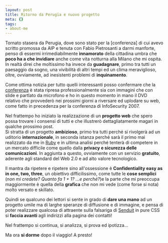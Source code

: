 ```yaml
--- 
layout: post
title: Ritorno da Perugia e nuovo progetto
meta: {}
tags: 
- about-me
---
```

Tornato stasera da Perugia, dove sono stato per la [conferenza] di cui avevo scritto promossa da AIP e tenuta con Fabio Pietrosanti a darmi manforte, penso di essermi irrimediabilmente **innamorato** della cittadina umbra che **poco ha a che invidiare** anche come vita notturna alla Milano che mi ospita.  
In realtà direi che moltissimo ha invece da **guadagnare**, primo tra tutti un paesaggio da sogno, una vivibilità di altri tempi ed un clima meraviglioso, oltre, ovviamente, ad inesistenti problemi di **inquinamento**.  
  
Come ottima notizia per tutto quelli interessanti posso confermare che la [conferenza](http://www.lastknight.com/2007/04/27/sabato-28-aprile-ad-orvieto-si-parla-di-privacy/) è stata ripresa professionalmente sia con immagini che con slide e partlato da microfono e ho in questo momento in mano il DVD relativo che provvederò nei prossimi giorni a riversare ed uplodare su web, come fatto in precedenza per la conferenza di InfoSecurity 2007.  
  
Nel frattempo ho iniziato la realizzazione di un **progetto web** che spero possa trovare i consensi di tutti e che illustrerò dettagliatamente magari in qualche prossimo post.  
Si stratta di un progetto **ambizioso**, primo tra tutti perché si rivolgerà ad un uditorio **internazionale**, in seconda istanza perché sarà il primo mai realizzato da me in [Ruby](http://www.ruby.org) e in ultima analisi perché tenterà di competere in un mercato difficile come quello dalla **privacy e sicurezza delle comunicazioni**. In aggiunta a questo, ovviamente con un servizio **gratuito**, aderente agli standard del Web 2.0 e ad alto valore tecnologico.  
  
Il mantra da ripetere e ripetere sino all'ossessione è **Confidentiality easy as in one, two, three**, un obiettivo difficilissimo, come tutte le **cose semplici** (*non mi credete? Quanto fa 1 + 1? ...e perché?*)e la parte che mi preoccupa maggiormente è quella della **grafica** che non mi vede (come forse si nota) molto versato e skillato.  
  
Quindi se qualcuno dei lettori si sente in grado  di **dare una mano** ad un progetto umile ma di larghe speranze di diffusione e di immagine, e pensa di poter realizzare qualcosa di attraente sulla falsariga di [Senduit](http://www.senduit.com) in pure CSS si **faccia avanti** agli indirizzi alla pagina dei contatti!  
  
Nel frattempo si continua, si analizza, si prova ed ipotizza...  
  
Ma ora **si dorme** dopo il viaggio! A presto! 
